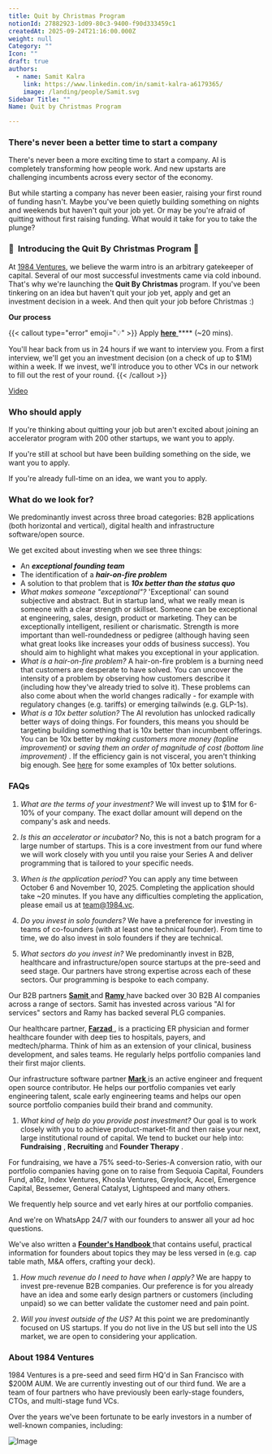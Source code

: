 ```yaml
---
title: Quit by Christmas Program
notionId: 27882923-1d09-80c3-9400-f90d333459c1
createdAt: 2025-09-24T21:16:00.000Z
weight: null
Category: ""
Icon: ""
draft: true
authors:
  - name: Samit Kalra
    link: https://www.linkedin.com/in/samit-kalra-a6179365/
    image: /landing/people/Samit.svg
Sidebar Title: ""
Name: Quit by Christmas Program

---
```




### There's never been a better time to start a company


There's never been a more exciting time to start a company. AI is completely transforming how people work. And new upstarts are challenging incumbents across every sector of the economy.

But while starting a company has never been easier, raising your first round of funding hasn't. Maybe you've been quietly building something on nights and weekends but haven't quit your job yet. Or may be you're afraid of quitting without first raising funding. What would it take for you to take the plunge?

### 🎄  **Introducing the**  **Quit By Christmas**  **Program** 🎄


At [1984 Ventures](/), we believe the warm intro is an arbitrary gatekeeper of capital. Several of our most successful investments came via cold inbound. That's why we're launching the  **Quit By Christmas**  program. If you've been tinkering on an idea but haven't quit your job yet, apply and get an investment decision in a week. And then quit your job before Christmas :) 

 **Our process** 

{{< callout type="error" emoji="💡" >}}
Apply [ **here** ](https://apply.1984.vc/) **** (~20 mins). 

You'll hear back from us in 24 hours if we want to interview you. From a first interview, we'll get you an investment decision (on a check of up to $1M) within a week. If we invest, we'll introduce you to other VCs in our network to fill out the rest of your round. 
{{< /callout >}}


[Video](https://www.loom.com/share/e5030cfed89640988c8f9b947cc1e4d3?sid=6956d63a-e306-42bd-bd22-7d60466938bb)


###  **Who should apply** 


If you're thinking about quitting your job but aren't excited about joining an accelerator program with 200 other startups, we want you to apply.

If you're still at school but have been building something on the side, we want you to apply.

If you're already full-time on an idea, we want you to apply.

###  **What do we look for?** 


We predominantly invest across three broad categories: B2B applications (both horizontal and vertical), digital health and infrastructure software/open source. 

We get excited about investing when we see three things:

- An  ***exceptional founding team*** 
- The identification of a  ***hair-on-fire problem*** 
- A solution to that problem that is  ***10x better than the status quo*** 
-  *What makes someone "exceptional"?* 'Exceptional' can sound subjective and abstract. But in startup land, what we really mean is someone with a clear strength or skillset. Someone can be exceptional at engineering, sales, design, product or marketing. They can be exceptionally intelligent, resilient or charismatic. Strength is more important than well-roundedness or pedigree (although having seen what great looks like increases your odds of business success). You should aim to highlight what makes you exceptional in your application.
-  *What is a hair-on-fire problem?* A hair-on-fire problem is a burning need that customers are desperate to have solved. You can uncover the intensity of a problem by observing how customers describe it (including how they've already tried to solve it). These problems can also come about when the world changes radically - for example with regulatory changes (e.g. tariffs) or emerging tailwinds (e.g. GLP-1s). 
-  *What is a 10x better solution?* The AI revolution has unlocked radically better ways of doing things. For founders, this means you should be targeting building something that is 10x better than incumbent offerings. You can be 10x better by  *making customers more money (topline improvement)*  or  *saving them an order of magnitude of cost (bottom line improvement)* . If the efficiency gain is not visceral, you aren't thinking big enough. See [here](https://samit-kalra.com/blog/how-to-find-a-good-startup-idea) for some examples of 10x better solutions.
###  **FAQs** 


1.  *What are the terms of your investment?* We will invest up to $1M for 6-10% of your company. The exact dollar amount will depend on the company's ask and needs.

1.  *Is this an accelerator or incubator?* No, this is not a batch program for a large number of startups. This is a core investment from our fund where we will work closely with you until you raise your Series A and deliver programming that is tailored to your specific needs.

1.  *When is the application period?* You can apply any time between October 6 and November 10, 2025. Completing the application should take ~20 minutes. If you have any difficulties completing the application, please email us at team@1984.vc. 

1.  *Do you invest in solo founders?* We have a preference for investing in teams of co-founders (with at least one technical founder). From time to time, we do also invest in solo founders if they are technical.

1.  *What sectors do you invest in?* We predominantly invest in B2B, healthcare and infrastructure/open source startups at the pre-seed and seed stage. Our partners have strong expertise across each of these sectors. Our programming is bespoke to each company.

Our B2B partners [ **Samit** ](https://www.linkedin.com/in/samit-kalra-a6179365/) and [ **Ramy** ](https://www.linkedin.com/in/ramyadeeb/) have backed over 30 B2B AI companies across a range of sectors. Samit has invested across various "AI for services" sectors and Ramy has backed several PLG companies.

Our healthcare partner, [ **Farzad** ](https://www.linkedin.com/in/farzadsoleimani/), is a practicing ER physician and former healthcare founder with deep ties to hospitals, payers, and medtech/pharma. Think of him as an extension of your clinical, business development, and sales teams. He regularly helps portfolio companies land their first major clients.

Our infrastructure software partner [ **Mark** ](https://mdp.github.io/) is an active engineer and frequent open source contributor. He helps our portfolio companies vet early engineering talent, scale early engineering teams and helps our open source portfolio companies build their brand and community. 

1.  *What kind of help do you provide post investment?* Our goal is to work closely with you to achieve product-market-fit and then raise your next, large institutional round of capital. We tend to bucket our help into:  **Fundraising** ,  **Recruiting**  and  **Founder Therapy** .

For fundraising, we have a 75% seed-to-Series-A conversion ratio, with our portfolio companies having gone on to raise from Sequoia Capital, Founders Fund, a16z, Index Ventures, Khosla Ventures, Greylock, Accel, Emergence Capital, Bessemer, General Catalyst, Lightspeed and many others.

We frequently help source and vet early hires at our portfolio companies.

And we're on WhatsApp 24/7 with our founders to answer all your ad hoc questions.

We've also written a [ **Founder's Handbook** ](/docs/founders-handbook/) that contains useful, practical information for founders about topics they may be less versed in (e.g. cap table math, M&A offers, crafting your deck).

1.  *How much revenue do I need to have when I apply?* We are happy to invest pre-revenue B2B companies. Our preference is for you already have an idea and some early design partners or customers (including unpaid) so we can better validate the customer need and pain point. 

1.  *Will you invest outside of the US?* At this point we are predominantly focused on US startups. If you do not live in the US but sell into the US market, we are open to considering your application.
###  **About 1984 Ventures** 


1984 Ventures is a pre-seed and seed firm HQ'd in San Francisco with $200M AUM. We are currently investing out of our third fund. We are a team of four partners who have previously been early-stage founders, CTOs, and multi-stage fund VCs.

Over the years we've been fortunate to be early investors in a number of well-known companies, including:

![Image](https://prod-files-secure.s3.us-west-2.amazonaws.com/52e751b5-230f-4649-8c4e-0224e58da4f9/04b4bd06-ed65-4486-b31f-fe52f2f7f7eb/image.png?X-Amz-Algorithm=AWS4-HMAC-SHA256&X-Amz-Content-Sha256=UNSIGNED-PAYLOAD&X-Amz-Credential=ASIAZI2LB466YBOHAPIP%2F20251004%2Fus-west-2%2Fs3%2Faws4_request&X-Amz-Date=20251004T211956Z&X-Amz-Expires=3600&X-Amz-Security-Token=IQoJb3JpZ2luX2VjEMj%2F%2F%2F%2F%2F%2F%2F%2F%2F%2FwEaCXVzLXdlc3QtMiJHMEUCIDmqpxUg%2BaMZOl72p0s6fU4gW2PupXe4qpATnateezqeAiEAq5FJ8a912I69mq1NmkJPLC4pMJwA4HJ0xprd1pzJsHQq%2FwMIYRAAGgw2Mzc0MjMxODM4MDUiDIQW7phBTjZxJxT4kircA7wmtw54%2BqWWLKOdPJZ5pBpABaD8%2BmnzjMdOon06WoppePmoFmmzpKgEwkPDBKQdEkDTwTGDgVZ8xochQ1BaFORE06dW17SIK9VvmhjmKaA20uc5UtTscMlBIbDxnN2xb7lQ%2FmRwjmMjBX2GgXz%2FScLgDzfF3zyOdUWvzGtAYqO7dch%2FpzIp2oBTd7qiYO%2BArAvgcD7kAnBTjuWBI4%2BQSL78FQXVAL%2FwG04IqHw9A10akYr5sGO15Rch69yJLAp7dCR%2BaNF8aXIJR7Yll3oNs7zK9e9Bain78Ve0n0jz9IvfSFbL6dxTEpOBZpKEKd3qNyuxVMUqr53hcEH87nrv%2FdgANk2QgcAihgF2SgJVmp2LM8YrYxhwUagLlGpsLA%2Fvax3g5qViUBhMyMTeYe9i8njs8VHTfy7QR5%2B0LT7GQ4YJREJ9ZlmXVrmkR0EE5AqSag6y2%2BxnOsxVLN0l63qOLqJ379ihd8KUqBJrzhEutXxCwJNeLiRG%2BZcRywhxR3zlWX87EUjFta9qzL%2FirgUU5iYO43mHGFYlk7O%2BZ%2BU26RBltHZ9Vbgn0Uf%2FdEDh09MZy5jEk4xbKxjnzz9sByMjqYhMNw%2FtuZPfGO3qkI1tTsfprtYHymmFST%2B5XMkEMMuPhccGOqUB7%2FnGrtsBxaJkjOtFt3lc9x5RYbMH0LYReajxHqGF3OvwOnY3H1jagRT85Jeu2WH0ZZeOWgwSmv8NheiyHQoezo30VQuS7TJBNtNaKNrz0QzenaSkNWsafWUfoNdUIsJuvxUv%2Bu16V9VyEsSuGvcMmGIfCnE1PMQmgluRMU2iqBWwGMSMIn82sOHmAfHOWzN8M%2F1%2BYaQXKvrbSJDmESeeK6bVDdwC&X-Amz-Signature=f6c187a4e416bc730e5984120ebba8a372a1e45b8fc2be7e58bbe37c9317b73a&X-Amz-SignedHeaders=host&x-amz-checksum-mode=ENABLED&x-id=GetObject)

